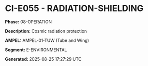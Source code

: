 # CI-E055 - RADIATION-SHIELDING

**Phase:** 08-OPERATION

**Description:** Cosmic radiation protection

**AMPEL:** AMPEL-01-TUW (Tube and Wing)

**Segment:** E-ENVIRONMENTAL

**Generated:** 2025-08-25 17:27:29 UTC
